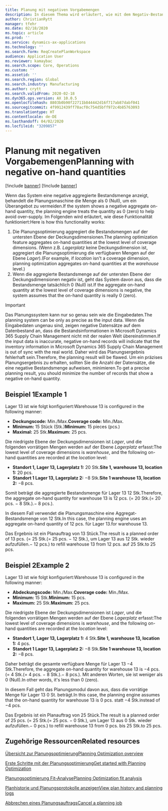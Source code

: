 ```yaml
---
title: Planung mit negativen Vorgabemengen
description: In diesem Thema wird erläutert, wie mit dem Negativ-Bestand umgegangen wird, wenn Sie die Planungsoptimierung einsetzen.
author: ChristianRytt
manager: tfehr
ms.date: 02/18/2020
ms.topic: article
ms.prod: ''
ms.service: dynamics-ax-applications
ms.technology: ''
ms.search.form: ReqCreatePlanWorkspace
audience: Application User
ms.reviewer: kamaybac
ms.search.scope: Core, Operations
ms.custom: ''
ms.assetid: ''
ms.search.region: Global
ms.search.industry: Manufacturing
ms.author: crytt
ms.search.validFrom: 2020-02-18
ms.dyn365.ops.version: AX 10.0.5
ms.openlocfilehash: 8803b0b90f22711b844442d16f717ab87dabf041
ms.sourcegitcommit: 4f9912439ff78acf0c754d5bff972c4b85763093
ms.translationtype: HT
ms.contentlocale: de-DE
ms.lasthandoff: 04/02/2020
ms.locfileid: "3209857"
---
```

# <a name="planning-with-negative-on-hand-quantities"></a><span data-ttu-id="2918d-103">Planung mit negativen Vorgabemengen</span><span class="sxs-lookup"><span data-stu-id="2918d-103">Planning with negative on-hand quantities</span></span>

[!include [banner](../../includes/preview-banner.md)]
[!include [banner](../../includes/banner.md)]

<span data-ttu-id="2918d-104">Wenn das System eine negative aggregierte Bestandsmenge anzeigt, behandelt die Planungsmaschine die Menge als 0 (Null), um ein Überangebot zu vermeiden.</span><span class="sxs-lookup"><span data-stu-id="2918d-104">If the system shows a negative aggregate on-hand quantity, the planning engine treats the quantity as 0 (zero) to help avoid over-supply.</span></span> <span data-ttu-id="2918d-105">Im Folgenden wird erläutert, wie diese Funktionalität funktioniert:</span><span class="sxs-lookup"><span data-stu-id="2918d-105">Here is how this functionality works:</span></span>

1. <span data-ttu-id="2918d-106">Die Planungsoptimierung aggregiert die Bestandsmengen auf der untersten Ebene der Deckungsdimensionen.</span><span class="sxs-lookup"><span data-stu-id="2918d-106">The planning optimization feature aggregates on-hand quantities at the lowest level of coverage dimensions.</span></span> <span data-ttu-id="2918d-107">(Wenn z.B. *Lagerplatz* keine Deckungsdimension ist, aggregiert die Planungsoptimierung die verfügbaren Mengen auf der Ebene *Lager*).</span><span class="sxs-lookup"><span data-stu-id="2918d-107">(For example, if *location* isn't a coverage dimension, planning optimization aggregates on-hand quantities at the *warehouse* level.)</span></span>
1. <span data-ttu-id="2918d-108">Wenn die aggregierte Bestandsmenge auf der untersten Ebene der Deckungsdimensionen negativ ist, geht das System davon aus, dass die Bestandsmenge tatsächlich 0 (Null) ist.</span><span class="sxs-lookup"><span data-stu-id="2918d-108">If the aggregate on-hand quantity at the lowest level of coverage dimensions is negative, the system assumes that the on-hand quantity is really 0 (zero).</span></span>

> [!IMPORTANT]
> <span data-ttu-id="2918d-109">Das Planungssystem kann nur so genau sein wie die Eingabedaten.</span><span class="sxs-lookup"><span data-stu-id="2918d-109">The planning system can be only as precise as the input data.</span></span> <span data-ttu-id="2918d-110">Wenn die Eingabedaten ungenau sind, zeigen negative Datensätze auf dem Datenbestand an, dass die Bestandsinformationen in Microsoft Dynamics 365 Supply Chain Management nicht mit der realen Welt übereinstimmen.</span><span class="sxs-lookup"><span data-stu-id="2918d-110">If the input data is inaccurate, negative on-hand records will indicate that the inventory information in Microsoft Dynamics 365 Supply Chain Management is out of sync with the real world.</span></span> <span data-ttu-id="2918d-111">Daher wird das Planungsergebnis fehlerhaft sein.</span><span class="sxs-lookup"><span data-stu-id="2918d-111">Therefore, the planning result will be flawed.</span></span> <span data-ttu-id="2918d-112">Um ein präzises Planungsergebnis zu erhalten, sollten Sie die Anzahl der Datensätze, die eine negative Bestandsmenge aufweisen, minimieren.</span><span class="sxs-lookup"><span data-stu-id="2918d-112">To get a precise planning result, you should minimize the number of records that show a negative on-hand quantity.</span></span>

## <a name="example-1"></a><span data-ttu-id="2918d-113">Beispiel 1</span><span class="sxs-lookup"><span data-stu-id="2918d-113">Example 1</span></span>

<span data-ttu-id="2918d-114">Lager 13 ist wie folgt konfiguriert:</span><span class="sxs-lookup"><span data-stu-id="2918d-114">Warehouse 13 is configured in the following manner:</span></span>

- <span data-ttu-id="2918d-115">**Deckungscode:** Min./Max.</span><span class="sxs-lookup"><span data-stu-id="2918d-115">**Coverage code:** Min./Max.</span></span>
- <span data-ttu-id="2918d-116">**Minimum:** 15 Stück (Stk.)</span><span class="sxs-lookup"><span data-stu-id="2918d-116">**Minimum:** 15 pieces (pcs.)</span></span>
- <span data-ttu-id="2918d-117">**Maximal:** 25 Stk.</span><span class="sxs-lookup"><span data-stu-id="2918d-117">**Maximum:** 25 pcs.</span></span>

<span data-ttu-id="2918d-118">Die niedrigste Ebene der Deckungsdimensionen ist *Lager*, und die folgenden vorrätigen Mengen werden auf der Ebene *Lagerplatz* erfasst:</span><span class="sxs-lookup"><span data-stu-id="2918d-118">The lowest level of coverage dimensions is *warehouse*, and the following on-hand quantities are recorded at the *location* level:</span></span>

- <span data-ttu-id="2918d-119">**Standort 1, Lager 13, Lagerplatz 1:** 20 Stk.</span><span class="sxs-lookup"><span data-stu-id="2918d-119">**Site 1, warehouse 13, location 1:** 20 pcs.</span></span>
- <span data-ttu-id="2918d-120">**Standort 1 Lager 13, Lagerplatz 2:** &minus;8 Stk.</span><span class="sxs-lookup"><span data-stu-id="2918d-120">**Site 1 warehouse 13, location 2:** &minus;8 pcs.</span></span>

<span data-ttu-id="2918d-121">Somit beträgt die aggregierte Bestandsmenge für Lager 13 12 Stk.</span><span class="sxs-lookup"><span data-stu-id="2918d-121">Therefore, the aggregate on-hand quantity for warehouse 13 is 12 pcs.</span></span> <span data-ttu-id="2918d-122">(= 20 Stk.</span><span class="sxs-lookup"><span data-stu-id="2918d-122">(= 20 pcs.</span></span> <span data-ttu-id="2918d-123">&minus; 8 Stk.).</span><span class="sxs-lookup"><span data-stu-id="2918d-123">&minus; 8 pcs.).</span></span>

<span data-ttu-id="2918d-124">In diesem Fall verwendet die Planungsmaschine eine Aggregat-Bestandsmenge von 12 Stk.</span><span class="sxs-lookup"><span data-stu-id="2918d-124">In this case, the planning engine uses an aggregate on-hand quantity of 12 pcs.</span></span> <span data-ttu-id="2918d-125">für Lager 13.</span><span class="sxs-lookup"><span data-stu-id="2918d-125">for warehouse 13.</span></span>

<span data-ttu-id="2918d-126">Das Ergebnis ist ein Planauftrag von 13 Stück.</span><span class="sxs-lookup"><span data-stu-id="2918d-126">The result is a planned order of 13 pcs.</span></span> <span data-ttu-id="2918d-127">(= 25 Stk.</span><span class="sxs-lookup"><span data-stu-id="2918d-127">(= 25 pcs.</span></span> <span data-ttu-id="2918d-128">&minus; 12 Stk.), um Lager 13 aus 12 Stk. wieder aufzufüllen.</span><span class="sxs-lookup"><span data-stu-id="2918d-128">&minus; 12 pcs.) to refill warehouse 13 from 12 pcs.</span></span> <span data-ttu-id="2918d-129">auf 25 Stk.</span><span class="sxs-lookup"><span data-stu-id="2918d-129">to 25 pcs.</span></span>

## <a name="example-2"></a><span data-ttu-id="2918d-130">Beispiel 2</span><span class="sxs-lookup"><span data-stu-id="2918d-130">Example 2</span></span>

<span data-ttu-id="2918d-131">Lager 13 ist wie folgt konfiguriert:</span><span class="sxs-lookup"><span data-stu-id="2918d-131">Warehouse 13 is configured in the following manner:</span></span>

- <span data-ttu-id="2918d-132">**Abdeckungscode:** Min./Max.</span><span class="sxs-lookup"><span data-stu-id="2918d-132">**Coverage code:** Min./Max.</span></span>
- <span data-ttu-id="2918d-133">**Minimum:** 15 Stk.</span><span class="sxs-lookup"><span data-stu-id="2918d-133">**Minimum:** 15 pcs.</span></span>
- <span data-ttu-id="2918d-134">**Maximum:** 25 Stk.</span><span class="sxs-lookup"><span data-stu-id="2918d-134">**Maximum:** 25 pcs.</span></span>

<span data-ttu-id="2918d-135">Die niedrigste Ebene der Deckungsdimensionen ist *Lager*, und die folgenden vorrätigen Mengen werden auf der Ebene *Lagerplatz* erfasst:</span><span class="sxs-lookup"><span data-stu-id="2918d-135">The lowest level of coverage dimensions is *warehouse*, and the following on-hand quantities are recorded at the *location* level:</span></span>

- <span data-ttu-id="2918d-136">**Standort 1, Lager 13, Lagerplatz 1:** 4 Stk.</span><span class="sxs-lookup"><span data-stu-id="2918d-136">**Site 1, warehouse 13, location 1:** 4 pcs.</span></span>
- <span data-ttu-id="2918d-137">**Standort 1 Lager 13, Lagerplatz 2:** &minus;8 Stk.</span><span class="sxs-lookup"><span data-stu-id="2918d-137">**Site 1 warehouse 13, location 2:** &minus;8 pcs.</span></span>

<span data-ttu-id="2918d-138">Daher beträgt die gesamte verfügbare Menge für Lager 13 &minus;4 Stk.</span><span class="sxs-lookup"><span data-stu-id="2918d-138">Therefore, the aggregate on-hand quantity for warehouse 13 is &minus;4 pcs.</span></span> <span data-ttu-id="2918d-139">(= 4 Stk.</span><span class="sxs-lookup"><span data-stu-id="2918d-139">(= 4 pcs.</span></span> <span data-ttu-id="2918d-140">&minus; 8 Stk.).</span><span class="sxs-lookup"><span data-stu-id="2918d-140">&minus; 8 pcs.).</span></span> <span data-ttu-id="2918d-141">Mit anderen Worten, sie ist weniger als 0 (Null).</span><span class="sxs-lookup"><span data-stu-id="2918d-141">In other words, it's less than 0 (zero).</span></span>

<span data-ttu-id="2918d-142">In diesem Fall geht das Planungsmodul davon aus, dass die vorrätige Menge für Lager 13 0 St. beträgt.</span><span class="sxs-lookup"><span data-stu-id="2918d-142">In this case, the planning engine assumes that the on-hand quantity for warehouse 13 is 0 pcs.</span></span> <span data-ttu-id="2918d-143">statt &minus;4 Stk.</span><span class="sxs-lookup"><span data-stu-id="2918d-143">instead of &minus;4 pcs.</span></span>

<span data-ttu-id="2918d-144">Das Ergebnis ist ein Planauftrag von 25 Stück.</span><span class="sxs-lookup"><span data-stu-id="2918d-144">The result is a planned order of 25 pcs.</span></span> <span data-ttu-id="2918d-145">(= 25 Stk.</span><span class="sxs-lookup"><span data-stu-id="2918d-145">(= 25 pcs.</span></span> <span data-ttu-id="2918d-146">&minus; 0 Stk.), um Lager 13 aus 0 Stk. wieder aufzufüllen.</span><span class="sxs-lookup"><span data-stu-id="2918d-146">&minus; 0 pcs.) to refill warehouse 13 from 0 pcs.</span></span> <span data-ttu-id="2918d-147">bis 25 Stk.</span><span class="sxs-lookup"><span data-stu-id="2918d-147">to 25 pcs.</span></span>

## <a name="related-resources"></a><span data-ttu-id="2918d-148">Zugehörige Ressourcen</span><span class="sxs-lookup"><span data-stu-id="2918d-148">Related resources</span></span>

[<span data-ttu-id="2918d-149">Übersicht zur Planungsoptimierung</span><span class="sxs-lookup"><span data-stu-id="2918d-149">Planning Optimization overview</span></span>](planning-optimization-overview.md)

[<span data-ttu-id="2918d-150">Erste Schritte mit der Planungsoptimierung</span><span class="sxs-lookup"><span data-stu-id="2918d-150">Get started with Planning Optimization</span></span>](get-started.md)

[<span data-ttu-id="2918d-151">Planungsoptimierung Fit-Analyse</span><span class="sxs-lookup"><span data-stu-id="2918d-151">Planning Optimization fit analysis</span></span>](planning-optimization-fit-analysis.md)

[<span data-ttu-id="2918d-152">Planhistorie und Planungsprotokolle anzeigen</span><span class="sxs-lookup"><span data-stu-id="2918d-152">View plan history and planning logs</span></span>](plan-history-logs.md)

[<span data-ttu-id="2918d-153">Abbrechen eines Planungsauftrags</span><span class="sxs-lookup"><span data-stu-id="2918d-153">Cancel a planning job</span></span>](cancel-planning-job.md)
